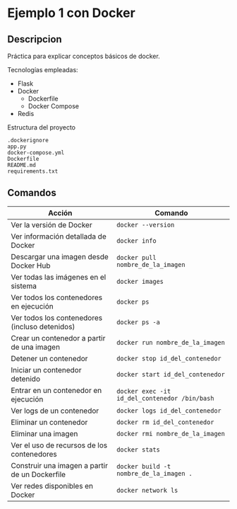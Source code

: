 # Ejemplo 1 con Docker

## Descripcion

Práctica para explicar conceptos básicos de docker.

Tecnologías empleadas:
- Flask
- Docker
    - Dockerfile
    - Docker Compose
- Redis

Estructura del proyecto
```three
.dockerignore
app.py
docker-compose.yml
Dockerfile
README.md
requirements.txt
```

## Comandos

| Acción                                         | Comando                                       |
|------------------------------------------------|---------------------------------------------- |
| Ver la versión de Docker                       | `docker --version`                            |
| Ver información detallada de Docker            | `docker info`                                 |
| Descargar una imagen desde Docker Hub          | `docker pull nombre_de_la_imagen`             |
| Ver todas las imágenes en el sistema           | `docker images`                               |
| Ver todos los contenedores en ejecución        | `docker ps`                                   |
| Ver todos los contenedores (incluso detenidos) | `docker ps -a`                                |
| Crear un contenedor a partir de una imagen     | `docker run nombre_de_la_imagen`              |
| Detener un contenedor                          | `docker stop id_del_contenedor`               |
| Iniciar un contenedor detenido                 | `docker start id_del_contenedor`              |
| Entrar en un contenedor en ejecución           | `docker exec -it id_del_contenedor /bin/bash` |
| Ver logs de un contenedor                      | `docker logs id_del_contenedor`               |
| Eliminar un contenedor                         | `docker rm id_del_contenedor`                 |
| Eliminar una imagen                            | `docker rmi nombre_de_la_imagen`              |
| Ver el uso de recursos de los contenedores     | `docker stats`                                |
| Construir una imagen a partir de un Dockerfile | `docker build -t nombre_de_la_imagen .`       |
| Ver redes disponibles en Docker                | `docker network ls`                           |
